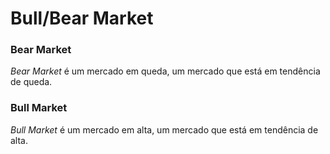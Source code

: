 # Bull/Bear Market

### Bear Market
 *Bear Market* é um mercado em queda, um mercado que está em tendência de queda.
 
### Bull Market
*Bull Market* é um mercado em alta, um mercado que está em tendência de alta.

<!--stackedit_data:
eyJoaXN0b3J5IjpbLTEyOTk0MjczNzUsLTMxOTA0MDk3MSwxMD
cyNjk1NTA4XX0=
-->